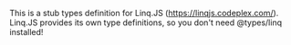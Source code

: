 This is a stub types definition for Linq.JS (https://linqjs.codeplex.com/).
Linq.JS provides its own type definitions, so you don't need @types/linq installed!